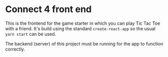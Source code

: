 # Connect 4 front end

This is the frontend for the game starter in which you can play Tic Tac Toe with a friend. It's build using the standard `create-react-app` so the usual `yarn start` can be used.

The backend (server) of this project must be running for the app to function correctly.
